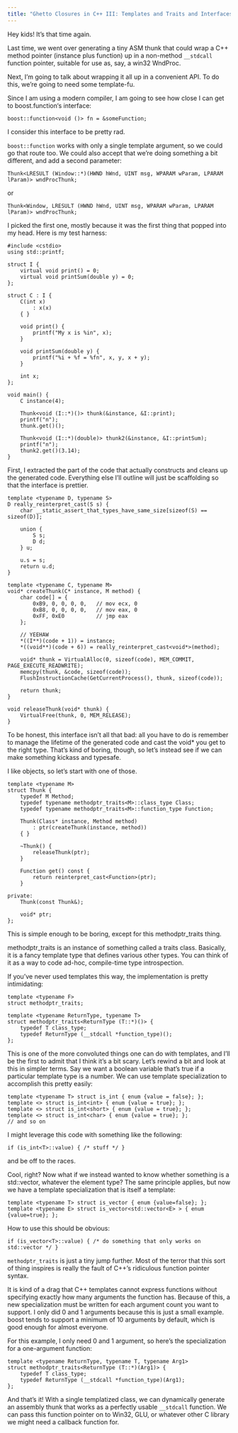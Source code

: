 ```yaml
---
title: "Ghetto Closures in C++ III: Templates and Traits and Interfaces, oh my!"
---
```


Hey kids! It’s that time again.

Last time, we went over generating a tiny ASM thunk that could wrap a C++ method pointer (instance plus function) up in a non-method `__stdcall` function pointer, suitable for use as, say, a win32 WndProc.

Next, I’m going to talk about wrapping it all up in a convenient API. To do this, we’re going to need some template-fu.

Since I am using a modern compiler, I am going to see how close I can get to boost.function‘s interface:

    boost::function<void ()> fn = &someFunction;

I consider this interface to be pretty rad.

`boost::function` works with only a single template argument, so we could go that route too. We could also accept that we’re doing something a bit different, and add a second parameter:

    Thunk<LRESULT (Window::*)(HWND hWnd, UINT msg, WPARAM wParam, LPARAM lParam)> wndProcThunk;

or

    Thunk<Window, LRESULT (HWND hWnd, UINT msg, WPARAM wParam, LPARAM lParam)> wndProcThunk;

I picked the first one, mostly because it was the first thing that popped into my head. Here is my test harness:

    #include <cstdio>
    using std::printf;

    struct I {
        virtual void print() = 0;
        virtual void printSum(double y) = 0;
    };

    struct C : I {
        C(int x)
            : x(x)
        { }

        void print() {
            printf("My x is %in", x);
        }

        void printSum(double y) {
            printf("%i + %f = %fn", x, y, x + y);
        }

        int x;
    };

    void main() {
        C instance(4);

        Thunk<void (I::*)()> thunk(&instance, &I::print);
        printf("n");
        thunk.get()();

        Thunk<void (I::*)(double)> thunk2(&instance, &I::printSum);
        printf("n");
        thunk2.get()(3.14);
    }

First, I extracted the part of the code that actually constructs and cleans up the generated code. Everything else I’ll outline will just be scaffolding so that the interface is prettier.

    template <typename D, typename S>
    D really_reinterpret_cast(S s) {
        char __static_assert_that_types_have_same_size[sizeof(S) == sizeof(D)];

        union {
            S s;
            D d;
        } u;

        u.s = s;
        return u.d;
    }

    template <typename C, typename M>
    void* createThunk(C* instance, M method) {
        char code[] = {
            0xB9, 0, 0, 0, 0,   // mov ecx, 0
            0xB8, 0, 0, 0, 0,   // mov eax, 0
            0xFF, 0xE0          // jmp eax
        };

        // YEEHAW
        *((I**)(code + 1)) = instance;
        *((void**)(code + 6)) = really_reinterpret_cast<void*>(method);

        void* thunk = VirtualAlloc(0, sizeof(code), MEM_COMMIT, PAGE_EXECUTE_READWRITE);
        memcpy(thunk, &code, sizeof(code));
        FlushInstructionCache(GetCurrentProcess(), thunk, sizeof(code));

        return thunk;
    }

    void releaseThunk(void* thunk) {
        VirtualFree(thunk, 0, MEM_RELEASE);
    }

To be honest, this interface isn’t all that bad: all you have to do is remember to manage the lifetime of the generated code and cast the void* you get to the right type. That’s kind of boring, though, so let’s instead see if we can make something kickass and typesafe.

I like objects, so let’s start with one of those.

    template <typename M>
    struct Thunk {
        typedef M Method;
        typedef typename methodptr_traits<M>::class_type Class;
        typedef typename methodptr_traits<M>::function_type Function;

        Thunk(Class* instance, Method method)
            : ptr(createThunk(instance, method))
        { }

        ~Thunk() {
            releaseThunk(ptr);
        }

        Function get() const {
            return reinterpret_cast<Function>(ptr);
        }

    private:
        Thunk(const Thunk&);

        void* ptr;
    };

This is simple enough to be boring, except for this methodptr_traits thing.

methodptr_traits is an instance of something called a traits class. Basically, it is a fancy template type that defines various other types. You can think of it as a way to code ad-hoc, compile-time type introspection.

If you’ve never used templates this way, the implementation is pretty intimidating:

    template <typename F>
    struct methodptr_traits;

    template <typename ReturnType, typename T>
    struct methodptr_traits<ReturnType (T::*)()> {
        typedef T class_type;
        typedef ReturnType (__stdcall *function_type)();
    };

This is one of the more convoluted things one can do with templates, and I’ll be the first to admit that I think it’s a bit scary. Let’s rewind a bit and look at this in simpler terms. Say we want a boolean variable that’s true if a particular template type is a number. We can use template specialization to accomplish this pretty easily:

    template <typename T> struct is_int { enum {value = false}; };
    template <> struct is_int<int> { enum {value = true}; };
    template <> struct is_int<short> { enum {value = true}; };
    template <> struct is_int<char> { enum {value = true}; };
    // and so on

I might leverage this code with something like the following:

    if (is_int<T>::value) { /* stuff */ }

and be off to the races.

Cool, right? Now what if we instead wanted to know whether something is a std::vector, whatever the element type? The same principle applies, but now we have a template specialization that is itself a template:

    template <typename T> struct is_vector { enum {value=false}; };
    template <typename E> struct is_vector<std::vector<E> > { enum {value=true}; };
How to use this should be obvious:

    if (is_vector<T>::value) { /* do something that only works on std::vector */ }
`methodptr_traits` is just a tiny jump further. Most of the terror that this sort of thing inspires is really the fault of C++’s ridiculous function pointer syntax.

It is kind of a drag that C++ templates cannot express functions without specifying exactly how many arguments the function has. Because of this, a new specialization must be written for each argument count you want to support. I only did 0 and 1 arguments because this is just a small example. boost tends to support a minimum of 10 arguments by default, which is good enough for almost everyone.

For this example, I only need 0 and 1 argument, so here’s the specialization for a one-argument function:

    template <typename ReturnType, typename T, typename Arg1>
    struct methodptr_traits<ReturnType (T::*)(Arg1)> {
        typedef T class_type;
        typedef ReturnType (__stdcall *function_type)(Arg1);
    };

And that’s it! With a single templatized class, we can dynamically generate an assembly thunk that works as a perfectly usable `__stdcall` function. We can pass this function pointer on to Win32, GLU, or whatever other C library we might need a callback function for.
